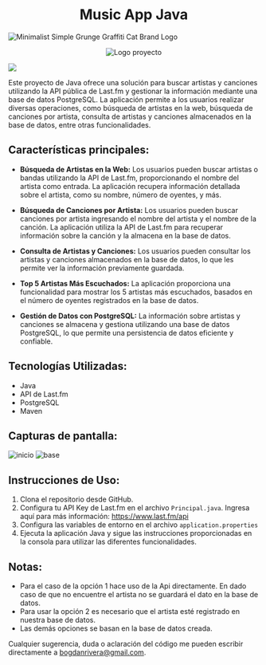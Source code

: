<h1 align="center"> Music App Java </h1>

![Minimalist Simple Grunge Graffiti Cat Brand Logo](https://github.com/BogdanRivera/musicApp-Java/assets/121648408/cbeb9021-f444-4795-8c5a-22668f10a44a)

<p align="center">
  <img src="https://github.com/BogdanRivera/musicApp-Java/assets/121648408/cbeb9021-f444-4795-8c5a-22668f10a44a" alt="Logo proyecto">
</p>

   <p align="left">
   <img src="https://img.shields.io/badge/STATUS-FINALIZADO-green">
   </p>

Este proyecto de Java ofrece una solución para buscar artistas y canciones utilizando la API pública de Last.fm y gestionar la información mediante una base de datos PostgreSQL. La aplicación permite a los usuarios realizar diversas operaciones, como búsqueda de artistas en la web, búsqueda de canciones por artista, consulta de artistas y canciones almacenados en la base de datos, entre otras funcionalidades.

## Características principales:

- **Búsqueda de Artistas en la Web:** Los usuarios pueden buscar artistas o bandas utilizando la API de Last.fm, proporcionando el nombre del artista como entrada. La aplicación recupera información detallada sobre el artista, como su nombre, número de oyentes, y más.

- **Búsqueda de Canciones por Artista:** Los usuarios pueden buscar canciones por artista ingresando el nombre del artista y el nombre de la canción. La aplicación utiliza la API de Last.fm para recuperar información sobre la canción y la almacena en la base de datos.

- **Consulta de Artistas y Canciones:** Los usuarios pueden consultar los artistas y canciones almacenados en la base de datos, lo que les permite ver la información previamente guardada.

- **Top 5 Artistas Más Escuchados:** La aplicación proporciona una funcionalidad para mostrar los 5 artistas más escuchados, basados en el número de oyentes registrados en la base de datos.

- **Gestión de Datos con PostgreSQL:** La información sobre artistas y canciones se almacena y gestiona utilizando una base de datos PostgreSQL, lo que permite una persistencia de datos eficiente y confiable.

## Tecnologías Utilizadas:

- Java
- API de Last.fm
- PostgreSQL
- Maven

## Capturas de pantalla: 
![inicio](https://github.com/BogdanRivera/musicApp-Java/assets/121648408/34f4ef54-2d5d-4a27-8a17-9b9c680523c0)
![base](https://github.com/BogdanRivera/musicApp-Java/assets/121648408/3bb82f2d-5d22-4c6e-97e7-a8dfb639ab34)

## Instrucciones de Uso:

1. Clona el repositorio desde GitHub.
2. Configura tu API Key de Last.fm en el archivo `Principal.java`. Ingresa aquí para más información: https://www.last.fm/api
3. Configura las variables de entorno en el archivo `application.properties`
4. Ejecuta la aplicación Java y sigue las instrucciones proporcionadas en la consola para utilizar las diferentes funcionalidades.

## Notas: 
- Para el caso de la opción 1 hace uso de la Api directamente. En dado caso de que no encuentre el artista no se guardará el dato en la base de datos.
- Para usar la opción 2 es necesario que el artista esté registrado en nuestra base de datos.
- Las demás opciones se basan en la base de datos creada. 

Cualquier sugerencia, duda o aclaración del código me pueden escribir directamente a bogdanrivera@gmail.com. 
